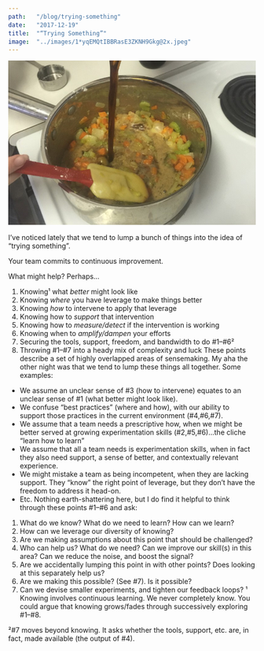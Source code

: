 ```yaml
---
path:	"/blog/trying-something"
date:	"2017-12-19"
title:	"“Trying Something”"
image:	"../images/1*yqEMQtIBBRasE3ZKNH9Gkg@2x.jpeg"
---
```


![](../images/1*yqEMQtIBBRasE3ZKNH9Gkg@2x.jpeg)

I’ve noticed lately that we tend to lump a bunch of things into the idea of “trying something”.

Your team commits to continuous improvement.

What might help? Perhaps…

1. Knowing¹ what *better* might look like
2. Knowing *where* you have leverage to make things better
3. Knowing *how* to intervene to apply that leverage
4. Knowing how to *support* that intervention
5. Knowing how to *measure/detect* if the intervention is working
6. Knowing when to *amplify/dampen* your efforts
7. Securing the tools, support, freedom, and bandwidth to do #1–#6²
8. Throwing #1–#7 into a heady mix of complexity and luck
These points describe a set of highly overlapped areas of sensemaking. My aha the other night was that we tend to lump these things all together. Some examples:

* We assume an unclear sense of #3 (how to intervene) equates to an unclear sense of #1 (what better might look like).
* We confuse “best practices” (where and how), with our ability to support those practices in the current environment (#4,#6,#7).
* We assume that a team needs a prescriptive how, when we might be better served at growing experimentation skills (#2,#5,#6)…the cliche “learn how to learn”
* We assume that all a team needs is experimentation skills, when in fact they also need support, a sense of better, and contextually relevant experience.
* We might mistake a team as being incompetent, when they are lacking support. They “know” the right point of leverage, but they don’t have the freedom to address it head-on.
* Etc.
Nothing earth-shattering here, but I do find it helpful to think through these points #1–#6 and ask:

1. What do we know? What do we need to learn? How can we learn?
2. How can we leverage our diversity of knowing?
3. Are we making assumptions about this point that should be challenged?
4. Who can help us? What do we need? Can we improve our skill(s) in this area? Can we reduce the noise, and boost the signal?
5. Are we accidentally lumping this point in with other points? Does looking at this separately help us?
6. Are we making this possible? (See #7). Is it possible?
7. Can we devise smaller experiments, and tighten our feedback loops?
¹ Knowing involves continuous learning. We never completely know. You could argue that knowing grows/fades through successively exploring #1–#8.

²#7 moves beyond knowing. It asks whether the tools, support, etc. are, in fact, made available (the output of #4).

